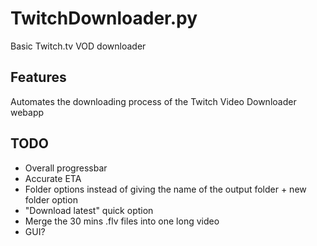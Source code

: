 TwitchDownloader.py
===================

Basic Twitch.tv VOD downloader

Features
--------

Automates the downloading process of the Twitch Video Downloader webapp

TODO
----

- Overall progressbar
- Accurate ETA
- Folder options instead of giving the name of the output folder + new folder option
- "Download latest" quick option
- Merge the 30 mins .flv files into one long video
- GUI?
